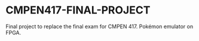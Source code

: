 # CMPEN417-FINAL-PROJECT
Final project to replace the final exam for CMPEN 417. Pokémon emulator on FPGA.
